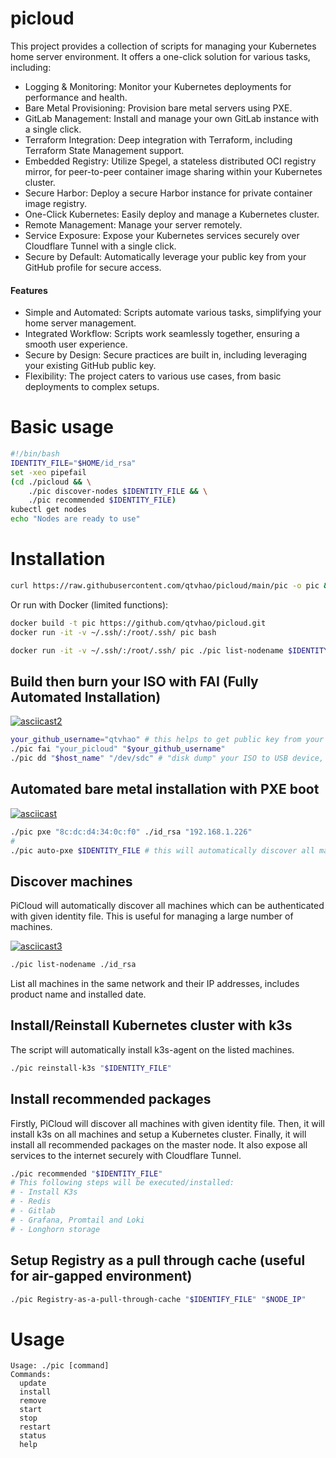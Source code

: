 # picloud
This project provides a collection of scripts for managing your Kubernetes home server environment. It offers a one-click solution for various tasks, including:
- Logging & Monitoring: Monitor your Kubernetes deployments for performance and health.
- Bare Metal Provisioning: Provision bare metal servers using PXE.
- GitLab Management: Install and manage your own GitLab instance with a single click.
- Terraform Integration: Deep integration with Terraform, including Terraform State Management support.
- Embedded Registry: Utilize Spegel, a stateless distributed OCI registry mirror, for peer-to-peer container image sharing within your Kubernetes cluster.
- Secure Harbor: Deploy a secure Harbor instance for private container image registry.
- One-Click Kubernetes: Easily deploy and manage a Kubernetes cluster.
- Remote Management: Manage your server remotely.
- Service Exposure: Expose your Kubernetes services securely over Cloudflare Tunnel with a single click.
- Secure by Default: Automatically leverage your public key from your GitHub profile for secure access.

#### Features
- Simple and Automated: Scripts automate various tasks, simplifying your home server management.
- Integrated Workflow: Scripts work seamlessly together, ensuring a smooth user experience.
- Secure by Design: Secure practices are built in, including leveraging your existing GitHub public key.
- Flexibility: The project caters to various use cases, from basic deployments to complex setups.

# Basic usage

```bash
#!/bin/bash
IDENTITY_FILE="$HOME/id_rsa"
set -xeo pipefail
(cd ./picloud && \
    ./pic discover-nodes $IDENTITY_FILE && \
    ./pic recommended $IDENTITY_FILE)
kubectl get nodes
echo "Nodes are ready to use"
```

# Installation
```bash
curl https://raw.githubusercontent.com/qtvhao/picloud/main/pic -o pic && chmod +x pic
```
Or run with Docker (limited functions):
```bash
docker build -t pic https://github.com/qtvhao/picloud.git
docker run -it -v ~/.ssh/:/root/.ssh/ pic bash
```

```bash
docker run -it -v ~/.ssh/:/root/.ssh/ pic ./pic list-nodename $IDENTITY_FILE
```

## Build then burn your ISO with FAI (Fully Automated Installation)


[![asciicast2](https://asciinema.org/a/616150.svg)](https://asciinema.org/a/616150)


```bash
your_github_username="qtvhao" # this helps to get public key from your Github account, you can ssh to created machine without password
./pic fai "your_picloud" "$your_github_username"
./pic dd "$host_name" "/dev/sdc" # "disk dump" your ISO to USB device, or use PXE boot to install your machine (see below)
```

## Automated bare metal installation with PXE boot

[![asciicast](https://asciinema.org/a/616107.svg)](https://asciinema.org/a/616107)

```bash
./pic pxe "8c:dc:d4:34:0c:f0" ./id_rsa "192.168.1.226"
# 
./pic auto-pxe $IDENTITY_FILE # this will automatically discover all machines in the same network and install them with created ISO above
```

## Discover machines

PiCloud will automatically discover all machines which can be authenticated with given identity file. This is useful for managing a large number of machines.

[![asciicast3](https://asciinema.org/a/630467.svg)](https://asciinema.org/a/630467)

```bash
./pic list-nodename ./id_rsa
```

List all machines in the same network and their IP addresses, includes product name and installed date.

## Install/Reinstall Kubernetes cluster with k3s

The script will automatically install k3s-agent on the listed machines.

```bash
./pic reinstall-k3s "$IDENTITY_FILE"
```


## Install recommended packages

Firstly, PiCloud will discover all machines with given identity file.
Then, it will install k3s on all machines and setup a Kubernetes cluster.
Finally, it will install all recommended packages on the master node.
It also expose all services to the internet securely with Cloudflare Tunnel.

```bash
./pic recommended "$IDENTITY_FILE"
# This following steps will be executed/installed:
# - Install K3s
# - Redis
# - Gitlab
# - Grafana, Promtail and Loki
# - Longhorn storage
```

## Setup Registry as a pull through cache (useful for air-gapped environment)

```bash
./pic Registry-as-a-pull-through-cache "$IDENTIFY_FILE" "$NODE_IP"
```

# Usage
```text
Usage: ./pic [command]
Commands:
  update
  install
  remove
  start
  stop
  restart
  status
  help
```
